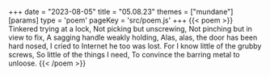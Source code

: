 +++
date = "2023-08-05"
title = "05.08.23"
themes = ["mundane"]
[params]
  type = 'poem'
  pageKey = 'src/poem.js'
+++
{{< poem >}}
Tinkered trying at a lock,
Not picking but unscrewing,
Not pinching but in view to fix,
A sagging handle weakly holding,
Alas, alas, the door has been hard nosed,
I cried to Internet he too was lost.
For I know little of the grubby screws,
So little of the things I need,
To convince the barring metal to unloose.
{{< /poem >}}